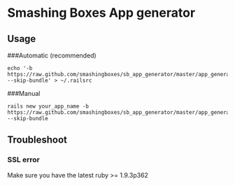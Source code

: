 # Smashing Boxes App generator

## Usage
###Automatic (recommended)
```
echo '-b https://raw.github.com/smashingboxes/sb_app_generator/master/app_generator.rb --skip-bundle' > ~/.railsrc
```

###Manual
```
rails new your_app_name -b https://raw.github.com/smashingboxes/sb_app_generator/master/app_generator.rb --skip-bundle
```

## Troubleshoot

### SSL error
Make sure you have the latest ruby >= 1.9.3p362
